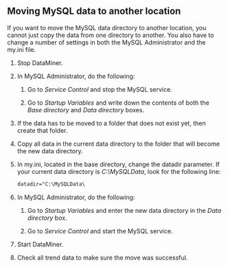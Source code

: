 ## Moving MySQL data to another location

If you want to move the MySQL data directory to another location, you cannot just copy the data from one directory to another. You also have to change a number of settings in both the MySQL Administrator and the my.ini file.

1. Stop DataMiner.

2. In MySQL Administrator, do the following:

    1. Go to *Service Control* and stop the MySQL service.

    2. Go to *Startup Variables* and write down the contents of both the *Base directory* and *Data directory* boxes.

3. If the data has to be moved to a folder that does not exist yet, then create that folder.

4. Copy all data in the current data directory to the folder that will become the new data directory.

5. In my.ini, located in the base directory, change the datadir parameter. If your current data directory is *C:\\MySQLData*, look for the following line:

    ```txt
    datadir="C:\MySQLData\
    ```

6. In MySQL Administrator, do the following:

    1. Go to *Startup Variables* and enter the new data directory in the *Data directory* box.

    2. Go to *Service Control* and start the MySQL service.

7. Start DataMiner.

8. Check all trend data to make sure the move was successful.
